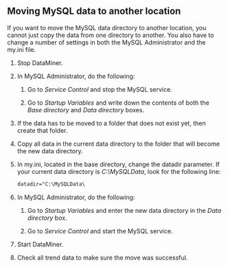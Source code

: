 ## Moving MySQL data to another location

If you want to move the MySQL data directory to another location, you cannot just copy the data from one directory to another. You also have to change a number of settings in both the MySQL Administrator and the my.ini file.

1. Stop DataMiner.

2. In MySQL Administrator, do the following:

    1. Go to *Service Control* and stop the MySQL service.

    2. Go to *Startup Variables* and write down the contents of both the *Base directory* and *Data directory* boxes.

3. If the data has to be moved to a folder that does not exist yet, then create that folder.

4. Copy all data in the current data directory to the folder that will become the new data directory.

5. In my.ini, located in the base directory, change the datadir parameter. If your current data directory is *C:\\MySQLData*, look for the following line:

    ```txt
    datadir="C:\MySQLData\
    ```

6. In MySQL Administrator, do the following:

    1. Go to *Startup Variables* and enter the new data directory in the *Data directory* box.

    2. Go to *Service Control* and start the MySQL service.

7. Start DataMiner.

8. Check all trend data to make sure the move was successful.
